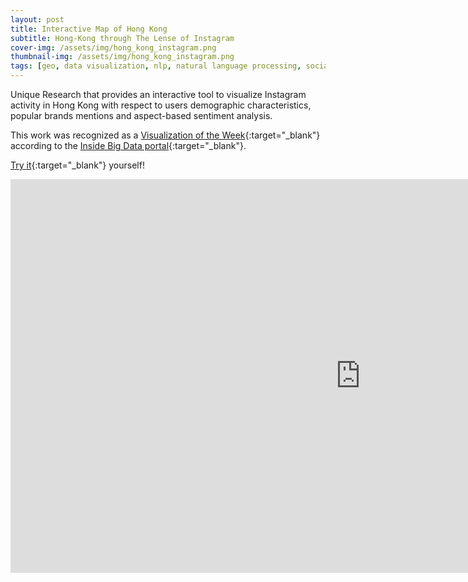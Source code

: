 ```yaml
---
layout: post
title: Interactive Map of Hong Kong
subtitle: Hong-Kong through The Lense of Instagram
cover-img: /assets/img/hong_kong_instagram.png
thumbnail-img: /assets/img/hong_kong_instagram.png
tags: [geo, data visualization, nlp, natural language processing, social networks analytics, leaflet.js, leaflet]
---
```


Unique Research that provides an interactive tool to visualize Instagram activity
in Hong Kong with respect to users demographic characteristics, popular brands mentions 
and aspect-based sentiment analysis.


This work was recognized as a [Visualization of the Week](https://insidebigdata.com/2016/02/03/visualization-of-the-week-hong-kong-social-media-data-map/){:target="_blank"}
according to the [Inside Big Data portal](https://insidebigdata.com/){:target="_blank"}.

[Try it](https://indatalabs.com/discover-hong-kong-through-the-lense-of-instagram){:target="_blank"} yourself!

<div id="html2">
    <iframe width="1120" height="630" src="https://indatalabs.com/map-hongkong/"
    frameborder="0"
    allow="accelerometer; autoplay; encrypted-media; gyroscope; picture-in-picture"
    allowfullscreen>
    </iframe>
</div>
